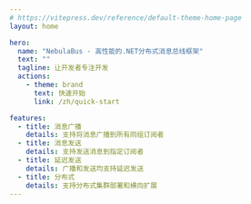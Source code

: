 ```yaml
---
# https://vitepress.dev/reference/default-theme-home-page
layout: home

hero:
  name: "NebulaBus - 高性能的.NET分布式消息总线框架"
  text: ""
  tagline: 让开发者专注开发
  actions:
    - theme: brand
      text: 快速开始
      link: /zh/quick-start

features:
  - title: 消息广播
    details: 支持将消息广播到所有同组订阅者
  - title: 消息发送
    details: 支持发送消息到指定订阅者
  - title: 延迟发送
    details: 广播和发送均支持延迟发送
  - title: 分布式
    details: 支持分布式集群部署和横向扩展
---
```


